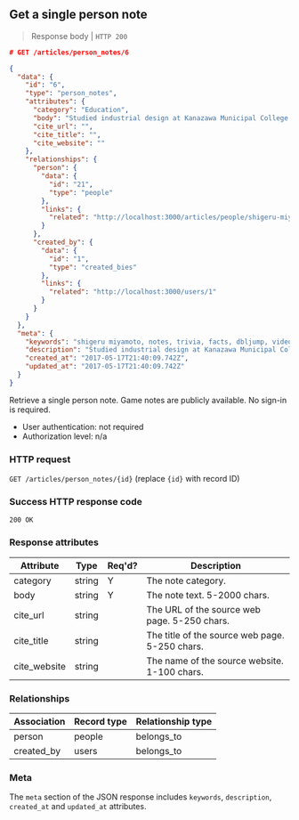 ## <a name="person_notes_show"></a>Get a single person note

> Response body | `HTTP 200`

```JSON
# GET /articles/person_notes/6

{
  "data": {
    "id": "6",
    "type": "person_notes",
    "attributes": {
      "category": "Education",
      "body": "Studied industrial design at Kanazawa Municipal College of Industrial Arts.",
      "cite_url": "",
      "cite_title": "",
      "cite_website": ""
    },
    "relationships": {
      "person": {
        "data": {
          "id": "21",
          "type": "people"
        },
        "links": {
          "related": "http://localhost:3000/articles/people/shigeru-miyamoto"
        }
      },
      "created_by": {
        "data": {
          "id": "1",
          "type": "created_bies"
        },
        "links": {
          "related": "http://localhost:3000/users/1"
        }
      }
    }
  },
  "meta": {
    "keywords": "shigeru miyamoto, notes, trivia, facts, dbljump, video games, pc games, gaming",
    "description": "Studied industrial design at Kanazawa Municipal College of Industrial Arts.",
    "created_at": "2017-05-17T21:40:09.742Z",
    "updated_at": "2017-05-17T21:40:09.742Z"
  }
}
```

Retrieve a single person note. Game notes are publicly available. No sign-in is required.

* User authentication: not required
* Authorization level: n/a

### HTTP request

`GET /articles/person_notes/{id}` (replace `{id}` with record ID)

### Success HTTP response code

`200 OK`

### <a name="person_notes_response_attrs"></a>Response attributes

Attribute | Type | Req'd? | Description
--------- | ---- | ------ | -----------
category | string | Y | The note category.
body | string | Y | The note text. 5-2000 chars.
cite_url | string |  | The URL of the source web page. 5-250 chars.
cite_title | string | | The title of the source web page. 5-250 chars.
cite_website | string | | The name of the source website. 1-100 chars.

### Relationships

Association | Record type | Relationship type
------------ | ---------- | -----------------
person | people | belongs_to
created_by | users | belongs_to

### Meta

The `meta` section of the JSON response includes `keywords`, `description`, `created_at` and `updated_at` attributes.

